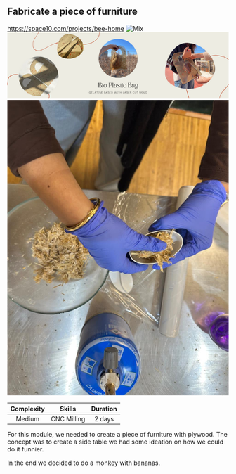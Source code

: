 ## Fabricate a piece of furniture

https://space10.com/projects/bee-home
<img src="../images/DigitalPrototyping/M1.jpeg" class="grid-item" alt="Mix">
![Bio bag cover](<../../images/plastic bag cover.png>)
![Bio bag cover](<../../images/DigitalPrototyping/M1.jpeg>)

| Complexity | Skills |  Duration |   
| :---:| :---------: | :---: | 
| Medium | CNC Milling |2 days |

For this module, we needed to create a piece of furniture with plywood. The concept was to create a side table we had some ideation on how we could do it funnier. 

In the end we decided to do a monkey with bananas. 


